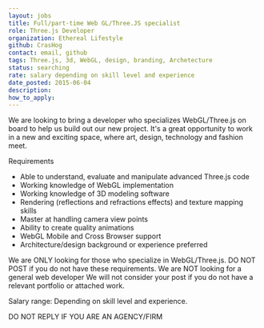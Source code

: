 ```yaml
---
layout: jobs
title: Full/part-time Web GL/Three.JS specialist
role: Three.js Developer
organization: Ethereal Lifestyle
github: CrasHog
contact: email, github
tags: Three.js, 3d, WebGL, design, branding, Archetecture
status: searching
rate: salary depending on skill level and experience
date_posted: 2015-06-04
description:
how_to_apply:
---
```


We are looking to bring a developer who specializes WebGL/Three.js on board to help us build out our new project. It's a great opportunity to work in a new and exciting space, where art, design, technology and fashion meet.

Requirements
- Able to understand, evaluate and manipulate advanced Three.js code
- Working knowledge of WebGL implementation
- Working knowledge of 3D modeling software
- Rendering (reflections and refractions effects) and texture mapping skills
- Master at handling camera view points
- Ability to create quality animations
- WebGL Mobile and Cross Browser support
- Architecture/design background or experience preferred

We are ONLY looking for those who specialize in WebGL/Three.js.
DO NOT POST if you do not have these requirements.
We are NOT looking for a general web developer
We will not consider your post if you do not have a relevant portfolio or attached work.

Salary range: Depending on skill level and experience.

DO NOT REPLY IF YOU ARE AN AGENCY/FIRM
